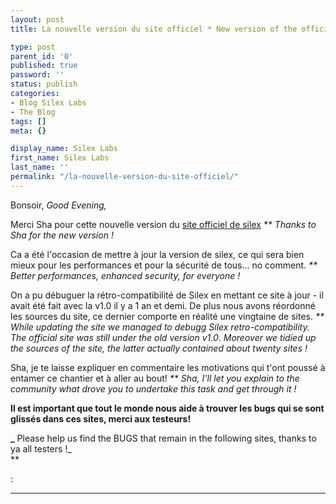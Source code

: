 ```yaml
---
layout: post
title: La nouvelle version du site officiel * New version of the official site

type: post
parent_id: '0'
published: true
password: ''
status: publish
categories:
- Blog Silex Labs
- The Blog
tags: []
meta: {}

display_name: Silex Labs
first_name: Silex Labs
last_name: ''
permalink: "/la-nouvelle-version-du-site-officiel/"
---
```


Bonsoir, _Good Evening,_

Merci Sha pour cette nouvelle version du [site officiel de silex](http://silexlabs.org) _** Thanks to Sha for the new version !_[  
](http://silexlabs.org)

Ca a été l'occasion de mettre à jour la version de silex, ce qui sera bien mieux pour les performances et pour la sécurité de tous... no comment. _** Better performances, enhanced security, for everyone !_

On a pu débuguer la rétro-compatibilité de Silex en mettant ce site à jour - il avait été fait avec la v1.0 il y a 1 an et demi. De plus nous avons réordonné les sources du site, ce dernier comporte en réalité une vingtaine de sites. _** While updating the site we managed to debugg Silex retro-compatibility. The official site was still under the old version v1.0_. _Moreover we tidied up the sources of the site, the latter actually contained about twenty sites !_

Sha, je te laisse expliquer en commentaire les motivations qui t'ont poussé à entamer ce chantier et à aller au bout! _** Sha, I'll let you explain to the community what drove you to undertake this task and get through it !_

**Il est important que tout le monde nous aide à trouver les bugs qui se sont glissés dans ces sites, merci aux testeurs!**

**_** Please help us find the BUGS that remain in the following sites, thanks to ya all testers !_  
**


: 














---

